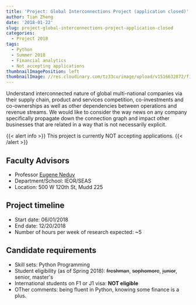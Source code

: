 ```yaml
---
title: 'Project: Global Interconnections Project (application closed)'
author: Tian Zheng
date: '2018-01-22'
slug: project-global-interconnections-project-application-closed
categories:
  - Project 2018
tags:
  - Python
  - Summer 2018
  - Financial analytics
  - Not accepting applications
thumbnailImagePosition: left
thumbnailImage: //res.cloudinary.com/tz33cu/image/upload/v1516632872/finnet_jx5b32.png
---
```

Understand interconnected nature of global multi-national companies via their supply chain, product and services competition, co-investments and co-ownerships as well as other dependencies between operations and revenue streams. We would like to consider the way news on any company specifically propagate down the connection graph and impact other businesses that are related in a way that is not necessarily explicit. 

<!--more-->

{{< alert info >}}
This project is currently NOT accepting applications. 
{{< /alert >}}

## Faculty Advisors
+ Professor [Eugene Neduv](http://ieor.columbia.edu/eugene-neduv)
+ Department/School: IEOR/SEAS
+ Location: 500 W 120th St, Mudd 225

## Project timeline
+ Start date: 06/01/2018
+ End date: 12/20/2018
+ Number of hours per week of research expected: ~5

## Candidate requirements
+ Skill sets: Python Programming
+ Student eligibility  (as of Spring 2018): ~~freshman~~, ~~sophomore~~, ~~junior~~, senior, master's
+ International students on F1 or J1 visa: **NOT eligible**
+ OTher comments: being fluent in Python, knowing some finance is a plus.